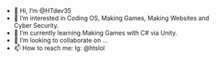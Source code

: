 - 👋 Hi, I’m @HTdev35
- 👀 I’m interested in Coding OS, Making Games, Making Websites and Cyber Security.
- 🌱 I’m currently learning Making Games with C# via Unity.
- 💞️ I’m looking to collaborate on ...
- 📫 How to reach me: Ig: @htslol

<!---
HTdev35/HTdev35 is a ✨ special ✨ repository because its `README.md` (this file) appears on your GitHub profile.
You can click the Preview link to take a look at your changes.
--->
